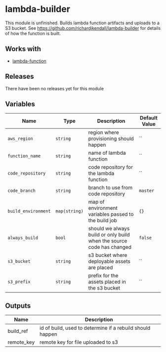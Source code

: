 lambda-builder
======


This module is unfinished.  Builds lambda function artifacts and uploads to a S3 bucket.  See https://github.com/richardjkendall/lambda-builder for details of how the function is built.

Works with
------

* [lambda-function](../lambda-function/README.md)



Releases
------


There have been no releases yet for this module

Variables
------

|Name | Type | Description | Default Value|
--- | --- | --- | ---
`aws_region` | `string` | region where provisioning should happen | ``
`function_name` | `string` | name of lambda function | ``
`code_repository` | `string` | code repository for the lambda function | ``
`code_branch` | `string` | branch to use from code repository | `master`
`build_environment` | `map(string)` | map of environment variables passed to the build job | `{}`
`always_build` | `bool` | should we always build or only build when the source code has changed | `false`
`s3_bucket` | `string` | s3 bucket where deployable assets are placed | ``
`s3_prefix` | `string` | prefix for the assets placed in the s3 bucket | ``

Outputs
------

|Name | Description|
--- | ---
build_ref | id of build, used to determine if a rebuild should happen
remote_key | remote key for file uploaded to s3

